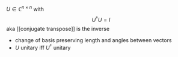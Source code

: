 $U \in \mathbb{C}^{n \times n}$ with $$U^{\dagger}U = I$$
aka [[conjugate transpose]] is the inverse

- change of basis preserving length and angles between vectors
- $U$ unitary iff $U^{\dagger}$ unitary